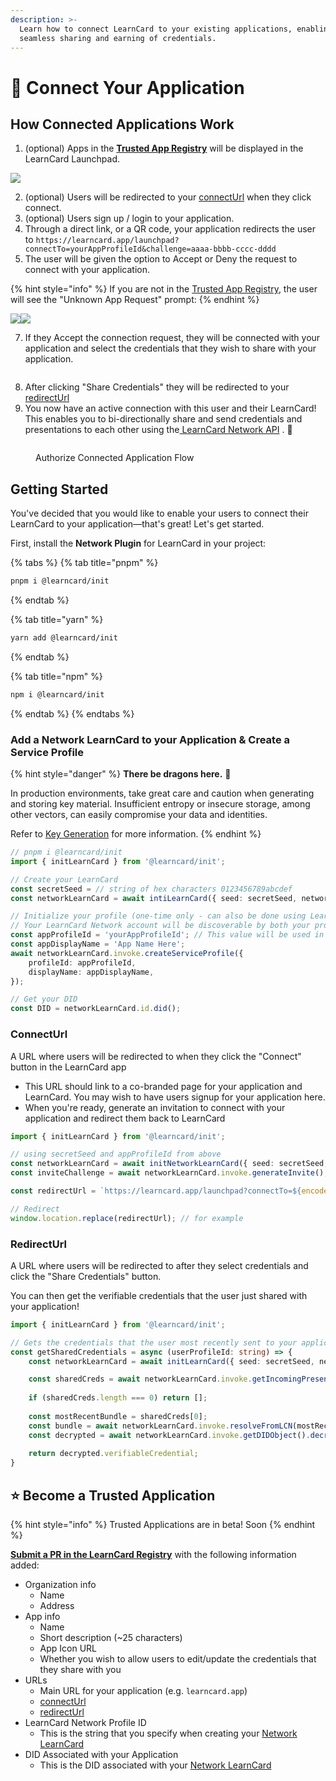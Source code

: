 ```yaml
---
description: >-
  Learn how to connect LearnCard to your existing applications, enabling
  seamless sharing and earning of credentials.
---
```


# 🔌 Connect Your Application

## How Connected Applications Work

1. (optional) Apps in the [**Trusted App Registry**](connect-your-application.md#become-a-trusted-application) will be displayed in the LearnCard Launchpad.

![](<../../.gitbook/assets/image (3).png>)

2. (optional) Users will be redirected to your [connectUrl](connect-your-application.md#connecturl) when they click connect.
3. (optional) Users sign up / login to your application.&#x20;
4. Through a direct link, or a QR code, your application redirects the user to `https://learncard.app/launchpad?connectTo=yourAppProfileId&challenge=aaaa-bbbb-cccc-dddd`
5. The user will be given the option to Accept or Deny the request to connect with your application.

{% hint style="info" %}
If you are not in the [Trusted App Registry](connect-your-application.md#get-added-to-the-trusted-app-registry), the user will see the "Unknown App Request" prompt:
{% endhint %}

![](<../../.gitbook/assets/image (8).png>)![](../../.gitbook/assets/image.png)

7. If they Accept the connection request, they will be connected with your application and select the credentials that they wish to share with your application.

<figure><img src="../../.gitbook/assets/image (2).png" alt=""><figcaption></figcaption></figure>

8. After clicking "Share Credentials" they will be redirected to your [redirectUrl](connect-your-application.md#redirecturl)
9. You now have an active connection with this user and their LearnCard! This enables you to bi-directionally share and send credentials and presentations to each other using the[ LearnCard Network API](https://network.learncard.com/docs) . 🎉

<figure><img src="../../.gitbook/assets/image (6).png" alt=""><figcaption><p>Authorize Connected Application Flow</p></figcaption></figure>

## Getting Started

You've decided that you would like to enable your users to connect their LearnCard to your application—that's great! Let's get started.

First, install the **Network Plugin** for LearnCard in your project:

{% tabs %}
{% tab title="pnpm" %}
```bash
pnpm i @learncard/init
```
{% endtab %}

{% tab title="yarn" %}
```bash
yarn add @learncard/init
```
{% endtab %}

{% tab title="npm" %}
```bash
npm i @learncard/init
```
{% endtab %}
{% endtabs %}

### Add a Network LearnCard to your Application & Create a Service Profile

{% hint style="danger" %}
**There be dragons here.** 🐉&#x20;

In production environments, take great care and caution when generating and storing key material. Insufficient entropy or insecure storage, among other vectors, can easily compromise your data and identities.&#x20;

Refer to [Key Generation](https://docs.learncard.com/learn-card-sdk/learncard-core/construction#key-generation) for more information.
{% endhint %}

```typescript
// pnpm i @learncard/init
import { initLearnCard } from '@learncard/init';

// Create your LearnCard
const secretSeed = // string of hex characters 0123456789abcdef
const networkLearnCard = await intiLearnCard({ seed: secretSeed, network: true });

// Initialize your profile (one-time only - can also be done using LearnCard CLI)
// Your LearnCard Network account will be discoverable by both your profileId and displayName
const appProfileId = 'yourAppProfileId'; // This value will be used in urls
const appDisplayName = 'App Name Here';
await networkLearnCard.invoke.createServiceProfile({
    profileId: appProfileId,
    displayName: appDisplayName,
});

// Get your DID
const DID = networkLearnCard.id.did();
```

### ConnectUrl

A URL where users will be redirected to when they click the "Connect" button in the LearnCard app

* This URL should link to a co-branded page for your application and LearnCard. You may wish to have users signup for your application here.
* When you're ready, generate an invitation to connect with your application and redirect them back to LearnCard

```typescript
import { initLearnCard } from '@learncard/init';

// using secretSeed and appProfileId from above
const networkLearnCard = await initNetworkLearnCard({ seed: secretSeed, network: true });
const inviteChallenge = await networkLearnCard.invoke.generateInvite();

const redirectUrl = `https://learncard.app/launchpad?connectTo=${encodeURI(profileId)}&challenge=${inviteChallenge.challenge}`

// Redirect
window.location.replace(redirectUrl); // for example
```

### RedirectUrl

A URL where users will be redirected to after they select credentials and click the "Share Credentials" button.

You can then get the verifiable credentials that the user just shared with your application!

```typescript
import { initLearnCard } from '@learncard/init';

// Gets the credentials that the user most recently sent to your application
const getSharedCredentials = async (userProfileId: string) => {
    const networkLearnCard = await initLearnCard({ seed: secretSeed, network: true });

    const sharedCreds = await networkLearnCard.invoke.getIncomingPresentations(userProfileId);
    
    if (sharedCreds.length === 0) return [];
    
    const mostRecentBundle = sharedCreds[0];
    const bundle = await networkLearnCard.invoke.resolveFromLCN(mostRecentBundle.uri);
    const decrypted = await networkLearnCard.invoke.getDIDObject().decryptDagJWE(bundle);
    
    return decrypted.verifiableCredential;
}
```



## ⭐️ Become a Trusted Application

{% hint style="info" %}
Trusted Applications are in beta! Soon
{% endhint %}

[**Submit a PR in the LearnCard Registry**](https://github.com/learningeconomy/registries/blob/main/learncard/trusted-app-registry.json) with the following information added:

* Organization info
  * Name
  * Address
* App info
  * Name
  * Short description (\~25 characters)
  * App Icon URL
  * Whether you wish to allow users to edit/update the credentials that they share with you
* URLs
  * Main URL for your application (e.g. `learncard.app`)
  * [connectUrl](connect-your-application.md#connecturl)
  * [redirectUrl](connect-your-application.md#redirecturl)
* LearnCard Network Profile ID
  * This is the string that you specify when creating your [Network LearnCard](connect-your-application.md#a-network-learncard)
* DID Associated with your Application
  * This is the DID associated with your [Network LearnCard](connect-your-application.md#a-network-learncard)
